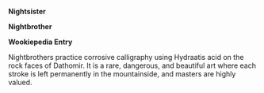 


**Nightsister**


**Nightbrother**









**Wookiepedia Entry**

Nightbrothers practice corrosive calligraphy using Hydraatis acid on the rock faces of Dathomir. It is a rare, dangerous, and beautiful art where each stroke is left permanently in the mountainside, and masters are highly valued.